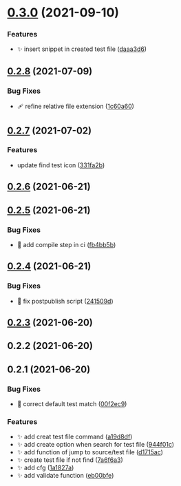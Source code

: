# [0.3.0](https://github.com/wjgogogo/vscode-find-test-file/compare/v0.2.8...v0.3.0) (2021-09-10)

### Features

- ✨ insert snippet in created test file ([daaa3d6](https://github.com/wjgogogo/vscode-find-test-file/commit/daaa3d63cb2683365eeeb7e3076237a864a5c9fd))

## [0.2.8](https://github.com/wjgogogo/vscode-find-test-file/compare/v0.2.7...v0.2.8) (2021-07-09)

### Bug Fixes

- 🩹 refine relative file extension ([1c60a60](https://github.com/wjgogogo/vscode-find-test-file/commit/1c60a60715d387bea775e9ba7419259d00394909))

## [0.2.7](https://github.com/wjgogogo/vscode-find-test-file/compare/v0.2.6...v0.2.7) (2021-07-02)

### Features

- update find test icon ([331fa2b](https://github.com/wjgogogo/vscode-find-test-file/commit/331fa2bf9e46972887c8d5409c38099b92b308bb))

## [0.2.6](https://github.com/wjgogogo/vscode-find-test-file/compare/v0.2.5...v0.2.6) (2021-06-21)

## [0.2.5](https://github.com/wjgogogo/vscode-find-test-file/compare/v0.2.4...v0.2.5) (2021-06-21)

### Bug Fixes

- 💚 add compile step in ci ([fb4bb5b](https://github.com/wjgogogo/vscode-find-test-file/commit/fb4bb5b4c04aba97ade23e40de7683cf91a7d2ad))

## [0.2.4](https://github.com/wjgogogo/vscode-find-test-file/compare/v0.2.3...v0.2.4) (2021-06-21)

### Bug Fixes

- 👷 fix postpublish script ([241509d](https://github.com/wjgogogo/vscode-find-test-file/commit/241509d416afd3099d3c449513fbd64b17a05129))

## [0.2.3](https://github.com/wjgogogo/vscode-find-test-file/compare/v0.2.2...v0.2.3) (2021-06-20)

## 0.2.2 (2021-06-20)

## 0.2.1 (2021-06-20)

### Bug Fixes

- 🐛 correct default test match ([00f2ec9](https://github.com/wjgogogo/vscode-find-test-file/commit/00f2ec962406a70514ae33db0b046a49d0f540c1))

### Features

- ✨ add creat test file command ([a19d8df](https://github.com/wjgogogo/vscode-find-test-file/commit/a19d8dfdfc92261c8d9b992d0ec794eb7e61880c))
- ✨ add create option when search for test file ([944f01c](https://github.com/wjgogogo/vscode-find-test-file/commit/944f01ce0787847886f39d97a2ca32c47d8995a8))
- ✨ add function of jump to source/test file ([d1715ac](https://github.com/wjgogogo/vscode-find-test-file/commit/d1715acfb1eb7c5fd25e03a9ddfd9b3cdfed46ba))
- ✨ create test file if not find ([7a6f6a3](https://github.com/wjgogogo/vscode-find-test-file/commit/7a6f6a3e52dd2834e4d4790ba1fb7df2263e1403))
- ✨ add cfg ([1a1827a](https://github.com/wjgogogo/vscode-find-test-file/commit/1a1827ac05dcf9150e0275fb09045c3701175399))
- ✨ add validate function ([eb00bfe](https://github.com/wjgogogo/vscode-find-test-file/commit/eb00bfe888b3741891b37c2fb57832d5b844ac43))
